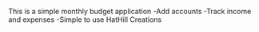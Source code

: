 This is a simple monthly budget application
-Add accounts
-Track income and expenses
-Simple to use
HatHill Creations
